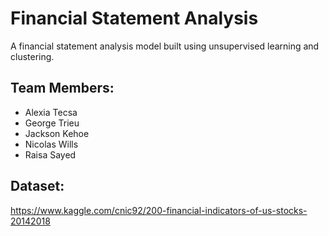 # Financial Statement Analysis
A financial statement analysis model built using unsupervised learning and clustering.
## Team Members:
* Alexia Tecsa
* George Trieu
* Jackson Kehoe
* Nicolas Wills
* Raisa Sayed
## Dataset:
https://www.kaggle.com/cnic92/200-financial-indicators-of-us-stocks-20142018